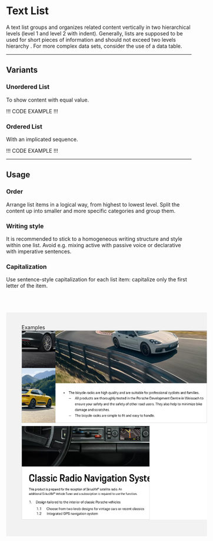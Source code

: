 # Text List

A text list groups and organizes related content vertically in two hierarchical levels (level 1 and level 2 with indent). Generally, lists are supposed to be used for short pieces of information and should not exceed two levels hierarchy . For more complex data sets, consider the use of a data table.

---

## Variants

### Unordered List

To show content with equal value.

!!! CODE EXAMPLE !!!

### Ordered List

With an implicated sequence.

!!! CODE EXAMPLE !!!

---

## Usage

### Order
Arrange list items in a logical way, from  highest to lowest level. Split the content up into smaller and more specific categories and group them. 

### Writing style
It is recommended to stick to a homogeneous writing structure and style within one list. Avoid e.g. mixing active with passive voice or declarative with imperative sentences. 

### Capitalization
Use sentence-style capitalization for each list item: capitalize only the first letter of the item.

<div style="background:#F2F2F2; width:100%; margin-top: 64px; padding-top: 32px; padding-left: 42px; padding-bottom: 42px;">
    <p-headline variant="headline-3" tag="h3" style="margin-bottom: 24px;">Examples</p-headline>
    <img src="./assets/text-list-examples.png" alt="Examples for ordered and unorderd list"/>
</div>